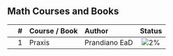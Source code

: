 ## Math Courses and Books


|  | # | Course / Book | Author | Status |
|:---:|:---:|:---|:---|:---:|
|  | 1 | Praxis | Prandiano EaD | ![2%](https://progress-bar.dev/2) |



<!-- |  | 1 | [Fundamental Math for Data Science Skill Path](https://github.com/cintia-shinoda/math/tree/master/1-Fundamental-Math-for-DS) | Codecademy | ![0%](https://progress-bar.dev/0) | -->